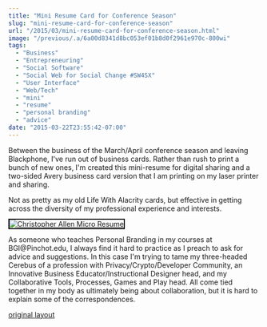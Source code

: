 ```yaml
---
title: "Mini Resume Card for Conference Season"
slug: "mini-resume-card-for-conference-season"
url: "/2015/03/mini-resume-card-for-conference-season.html"
image: "/previous/.a/6a00d8341d8bc053ef01b8d0f2961e970c-800wi"
tags:
  - "Business"
  - "Entrepreneuring"
  - "Social Software"
  - "Social Web for Social Change #SW4SX"
  - "User Interface"
  - "Web/Tech"
  - "mini"
  - "resume"
  - "personal branding"
  - "advice"
date: "2015-03-22T23:55:42-07:00"
---
```

<p>Between the business of the March/April conference season and leaving Blackphone, I've run out of business cards. Rather than rush to print a bunch of new ones, I'm created this mini-resume for digital sharing and a two-sided Avery business card version that I am printing on my laser printer and sharing.</p>
<p>Not as pretty as my old Life With Alacrity cards, but effective in getting across the diversity of my professional experience and interests.</p>
<p><a class="asset-img-link" style="display: inline; border-style: solid; border-width: 2px; border-color: black;" href="/previous/.a/6a00d8341d8bc053ef01b8d0f2961e970c-pi"><img class="asset  asset-image at-xid-6a00d8341d8bc053ef01b8d0f2961e970c image-full img-responsive" title="Christopher Allen Micro Resume" src="/previous/.a/6a00d8341d8bc053ef01b8d0f2961e970c-800wi" alt="Christopher Allen Micro Resume" border="0" /></a></p>
<p>As someone who teaches Personal Branding in my courses at BGI@Pinchot.edu, I always find it hard to practice as I preach to ask for advice and suggestions. In this case I'm trying to tame my three-headed Cerebus of a profession with Privacy/Crypto/Developer Community, an Innovative Business Educator/Instructional Designer head, and my Collaborative Tools, Processes, Games and Play head. All come tied together in my body as ultimately being about collaboration, but it is hard to explain some of the correspondences.</p>
<p class="previous"><a href="/previous/2015/03/mini-resume-card-for-conference-season.html" rel="syndication" class="u-syndication" >original layout</a></p>

